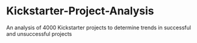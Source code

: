 # Kickstarter-Project-Analysis
An analysis of 4000 Kickstarter projects to determine trends in successful and unsuccessful projects
